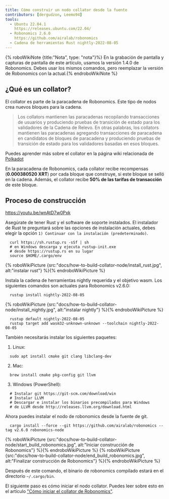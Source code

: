 ```yaml
---
title: Cómo construir un nodo collator desde la fuente
contributors: [dergudzon, Leemo94]
tools:
  - Ubuntu 22.04.1
    https://releases.ubuntu.com/22.04/
  - Robonomics 2.6.0
    https://github.com/airalab/robonomics
  - Cadena de herramientas Rust nightly-2022-08-05
---
```



{% roboWikiNote {title:"Nota", type: "nota"}%} En la grabación de pantalla y capturas de pantalla de este artículo, usamos la versión 1.4.0 de Robonomics. Debes usar los mismos comandos, pero reemplazar la versión de Robonomics con la actual.{% endroboWikiNote %}

## ¿Qué es un collator?

El collator es parte de la paracadena de Robonomics. Este tipo de nodos crea nuevos bloques para la cadena.

>Los collators mantienen las paracadenas recopilando transacciones de usuarios y produciendo pruebas de transición de estado para los validadores de la Cadena de Relevo. En otras palabras, los collators mantienen las paracadenas agregando transacciones de paracadena en candidatos de bloques de paracadena y produciendo pruebas de transición de estado para los validadores basadas en esos bloques.

Puedes aprender más sobre el collator en la página wiki relacionada de [Polkadot](https://wiki.polkadot.network/docs/learn-collator)

En la paracadena de Robonomics, cada collator recibe recompensas (**0.000380520 XRT**) por cada bloque que construye, si este bloque se selló en la cadena.
Además, el collator recibe **50% de las tarifas de transacción** de este bloque.

## Proceso de construcción

https://youtu.be/wnAtD7w0Pxk

Asegúrate de tener Rust y el software de soporte instalados. El instalador de Rust te preguntará sobre las opciones de instalación actuales, debes elegir la opción `1) Continuar con la instalación (predeterminado)`.


```
  curl https://sh.rustup.rs -sSf | sh
  # en Windows descarga y ejecuta rustup-init.exe
  # desde https://rustup.rs en su lugar
  source $HOME/.cargo/env
```

{% roboWikiPicture {src:"docs/how-to-build-collator-node/install_rust.jpg", alt:"instalar rust"} %}{% endroboWikiPicture %}


Instala la cadena de herramientas nightly requerida y el objetivo wasm.
Los siguientes comandos son actuales para Robonomics v2.6.0:

```
  rustup install nightly-2022-08-05
```

{% roboWikiPicture {src:"docs/how-to-build-collator-node/install_nightly.jpg", alt:"instalar nightly"} %}{% endroboWikiPicture %}


```
  rustup default nightly-2022-08-05
  rustup target add wasm32-unknown-unknown --toolchain nightly-2022-08-05
```
También necesitarás instalar los siguientes paquetes:

  1. Linux:

  ```
    sudo apt install cmake git clang libclang-dev
  ```
  2. Mac:

  ```
    brew install cmake pkg-config git llvm
  ```
  3. Windows (PowerShell):

  ```
    # Instalar git https://git-scm.com/download/win
    # Instalar LLVM
    # Descargar e instalar los binarios precompilados para Windows
    # de LLVM desde http://releases.llvm.org/download.html
  ```
Ahora puedes instalar el nodo de robonomics desde la fuente de git.

```
  cargo install --force --git https://github.com/airalab/robonomics --tag v2.6.0 robonomics-node
```

{% roboWikiPicture {src:"docs/how-to-build-collator-node/start_build_robonomics.jpg", alt:"Iniciar construcción de Robonomics"} %}{% endroboWikiPicture %}
{% roboWikiPicture {src:"docs/how-to-build-collator-node/end_build_robonomics.jpg", alt:"Finalizar construcción de Robonomics"} %}{% endroboWikiPicture %}


Después de este comando, el binario de robonomics compilado estará en el directorio `~/.cargo/bin`.

El siguiente paso es cómo iniciar el nodo collator. Puedes leer sobre esto en el artículo ["Cómo iniciar el collator de Robonomics"](/docs/how-to-launch-the-robonomics-collator).
